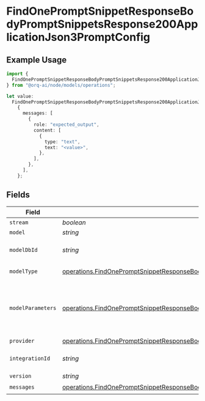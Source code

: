 # FindOnePromptSnippetResponseBodyPromptSnippetsResponse200ApplicationJson3PromptConfig

## Example Usage

```typescript
import {
  FindOnePromptSnippetResponseBodyPromptSnippetsResponse200ApplicationJson3PromptConfig,
} from "@orq-ai/node/models/operations";

let value:
  FindOnePromptSnippetResponseBodyPromptSnippetsResponse200ApplicationJson3PromptConfig =
    {
      messages: [
        {
          role: "expected_output",
          content: [
            {
              type: "text",
              text: "<value>",
            },
          ],
        },
      ],
    };
```

## Fields

| Field                                                                                                                                                                                                                      | Type                                                                                                                                                                                                                       | Required                                                                                                                                                                                                                   | Description                                                                                                                                                                                                                |
| -------------------------------------------------------------------------------------------------------------------------------------------------------------------------------------------------------------------------- | -------------------------------------------------------------------------------------------------------------------------------------------------------------------------------------------------------------------------- | -------------------------------------------------------------------------------------------------------------------------------------------------------------------------------------------------------------------------- | -------------------------------------------------------------------------------------------------------------------------------------------------------------------------------------------------------------------------- |
| `stream`                                                                                                                                                                                                                   | *boolean*                                                                                                                                                                                                                  | :heavy_minus_sign:                                                                                                                                                                                                         | N/A                                                                                                                                                                                                                        |
| `model`                                                                                                                                                                                                                    | *string*                                                                                                                                                                                                                   | :heavy_minus_sign:                                                                                                                                                                                                         | N/A                                                                                                                                                                                                                        |
| `modelDbId`                                                                                                                                                                                                                | *string*                                                                                                                                                                                                                   | :heavy_minus_sign:                                                                                                                                                                                                         | The id of the resource                                                                                                                                                                                                     |
| `modelType`                                                                                                                                                                                                                | [operations.FindOnePromptSnippetResponseBodyPromptSnippetsResponse200ApplicationJson3ModelType](../../models/operations/findonepromptsnippetresponsebodypromptsnippetsresponse200applicationjson3modeltype.md)             | :heavy_minus_sign:                                                                                                                                                                                                         | The type of the model                                                                                                                                                                                                      |
| `modelParameters`                                                                                                                                                                                                          | [operations.FindOnePromptSnippetResponseBodyPromptSnippetsResponse200ApplicationJson3ModelParameters](../../models/operations/findonepromptsnippetresponsebodypromptsnippetsresponse200applicationjson3modelparameters.md) | :heavy_minus_sign:                                                                                                                                                                                                         | Model Parameters: Not all parameters apply to every model                                                                                                                                                                  |
| `provider`                                                                                                                                                                                                                 | [operations.FindOnePromptSnippetResponseBodyPromptSnippetsResponse200ApplicationJson3Provider](../../models/operations/findonepromptsnippetresponsebodypromptsnippetsresponse200applicationjson3provider.md)               | :heavy_minus_sign:                                                                                                                                                                                                         | N/A                                                                                                                                                                                                                        |
| `integrationId`                                                                                                                                                                                                            | *string*                                                                                                                                                                                                                   | :heavy_minus_sign:                                                                                                                                                                                                         | The id of the resource                                                                                                                                                                                                     |
| `version`                                                                                                                                                                                                                  | *string*                                                                                                                                                                                                                   | :heavy_minus_sign:                                                                                                                                                                                                         | N/A                                                                                                                                                                                                                        |
| `messages`                                                                                                                                                                                                                 | [operations.FindOnePromptSnippetResponseBodyPromptSnippetsResponse200ApplicationJson3Messages](../../models/operations/findonepromptsnippetresponsebodypromptsnippetsresponse200applicationjson3messages.md)[]             | :heavy_check_mark:                                                                                                                                                                                                         | N/A                                                                                                                                                                                                                        |
